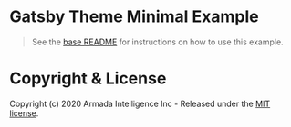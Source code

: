 # Gatsby Theme Minimal Example

> See the [base README](https://github.com/armada-inc/gatsby-attila-theme-ghost/blob/master/README.md) for instructions on how to use this example.

# Copyright & License

Copyright (c) 2020 Armada Intelligence Inc - Released under the [MIT license](LICENSE).